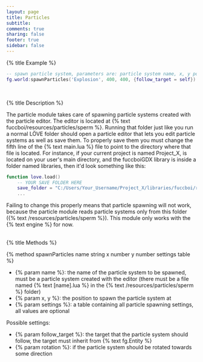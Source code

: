 ```yaml
---
layout: page
title: Particles 
subtitle:
comments: true
sharing: false
footer: true
sidebar: false 
---
```


{% title Example %}

~~~ lua
-- spawn particle system, parameters are: particle system name, x, y position, optional settings
fg.world:spawnParticles('Explosion', 400, 400, {follow_target = self})
~~~
<br>

{% title Description %}

The particle module takes care of spawning particle systems created with the particle editor. The editor is located at {% text fuccboi/resources/particles/sperm %}.
Running that folder just like you run a normal LÖVE folder should open a particle editor that lets you edit particle systems as well as save them. To properly save them you must change the
fifth line of the {% text main.lua %} file to point to the directory where that file is located. For instance, if your current project is named Project_X, is located on your user's main
directory, and the fuccboiGDX library is inside a folder named libraries, then it'd look something like this:

~~~ lua
function love.load()
    -- YOUR SAVE FOLDER HERE
    save_folder = "C:/Users/Your_Username/Project_X/libraries/fuccboi/resources/particles/sperm/"
    ...
~~~

Failing to change this properly means that particle spawning will not work, because the particle module reads particle systems only from this folder 
({% text /resources/particles/sperm %}). This module only works with the {% text engine %} for now.
<br><br>

{% title Methods %}

{% method spawnParticles name string x number y number settings table %}

*   {% param name %}: the name of the particle system to be spawned, must be a particle system created with the editor (there must be a file named {% text [name].lua %} in the 
{% text /resources/particles/sperm %} folder)
*   {% param x, y %}: the position to spawn the particle system at
*   {% param settings %}: a table containing all particle spawning settings, all values are optional

Possible settings:

*   {% param follow_target %}: the target that the particle system should follow, the target must inherit from {% text fg.Entity %} 
*   {% param rotation %}: if the particle system should be rotated towards some direction
<br><br>

